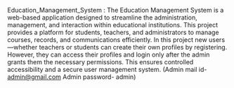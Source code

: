 Education_Management_System : 
The Education Management System is a web-based application designed to streamline the administration, management, and interaction within educational institutions. This project provides a platform for students, teachers, and administrators to manage courses, records, and communications efficiently.
In this project new users—whether teachers or students can create their own profiles by registering. However, they can access their profiles and login only after the admin grants them the necessary permissions. This ensures controlled accessibility and a secure user management system.
    (Admin mail id- admin@gmail.com
Admin password- admin)


